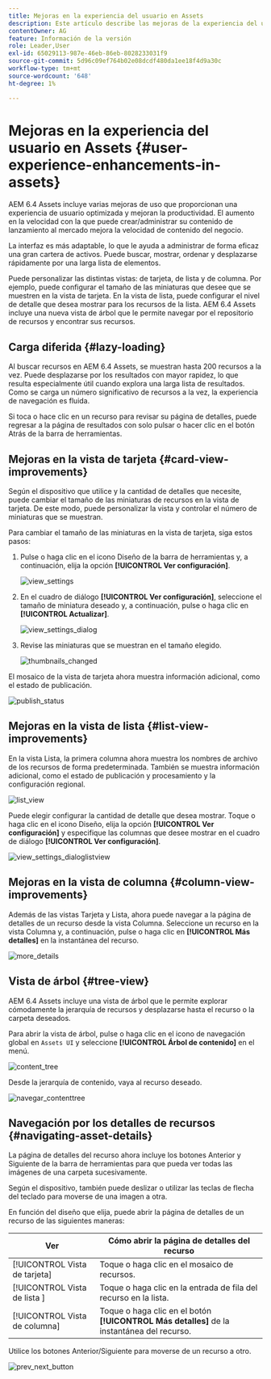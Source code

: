 ```yaml
---
title: Mejoras en la experiencia del usuario en Assets
description: Este artículo describe las mejoras de la experiencia del usuario en AEM 6.4 Assets.
contentOwner: AG
feature: Información de la versión
role: Leader,User
exl-id: 65029113-987e-46eb-86eb-8028233031f9
source-git-commit: 5d96c09ef764b02e08dcdf480da1ee18f4d9a30c
workflow-type: tm+mt
source-wordcount: '648'
ht-degree: 1%

---
```


# Mejoras en la experiencia del usuario en Assets {#user-experience-enhancements-in-assets}

AEM 6.4 Assets incluye varias mejoras de uso que proporcionan una experiencia de usuario optimizada y mejoran la productividad. El aumento en la velocidad con la que puede crear/administrar su contenido de lanzamiento al mercado mejora la velocidad de contenido del negocio.

La interfaz es más adaptable, lo que le ayuda a administrar de forma eficaz una gran cartera de activos. Puede buscar, mostrar, ordenar y desplazarse rápidamente por una larga lista de elementos.

Puede personalizar las distintas vistas: de tarjeta, de lista y de columna. Por ejemplo, puede configurar el tamaño de las miniaturas que desee que se muestren en la vista de tarjeta. En la vista de lista, puede configurar el nivel de detalle que desea mostrar para los recursos de la lista. AEM 6.4 Assets incluye una nueva vista de árbol que le permite navegar por el repositorio de recursos y encontrar sus recursos.

## Carga diferida {#lazy-loading}

Al buscar recursos en AEM 6.4 Assets, se muestran hasta 200 recursos a la vez. Puede desplazarse por los resultados con mayor rapidez, lo que resulta especialmente útil cuando explora una larga lista de resultados. Como se carga un número significativo de recursos a la vez, la experiencia de navegación es fluida.

Si toca o hace clic en un recurso para revisar su página de detalles, puede regresar a la página de resultados con solo pulsar o hacer clic en el botón Atrás de la barra de herramientas.

## Mejoras en la vista de tarjeta {#card-view-improvements}

Según el dispositivo que utilice y la cantidad de detalles que necesite, puede cambiar el tamaño de las miniaturas de recursos en la vista de tarjeta. De este modo, puede personalizar la vista y controlar el número de miniaturas que se muestran.

Para cambiar el tamaño de las miniaturas en la vista de tarjeta, siga estos pasos:

1. Pulse o haga clic en el icono Diseño de la barra de herramientas y, a continuación, elija la opción **[!UICONTROL Ver configuración]**.

   ![view_settings](assets/view_settings.png)

1. En el cuadro de diálogo **[!UICONTROL Ver configuración]**, seleccione el tamaño de miniatura deseado y, a continuación, pulse o haga clic en **[!UICONTROL Actualizar]**.

   ![view_settings_dialog](assets/view_settings_dialog.png)

1. Revise las miniaturas que se muestran en el tamaño elegido.

   ![thumbnails_changed](assets/thumbnails_changed.png)

El mosaico de la vista de tarjeta ahora muestra información adicional, como el estado de publicación.

![publish_status](assets/publish_status.png)

## Mejoras en la vista de lista {#list-view-improvements}

En la vista Lista, la primera columna ahora muestra los nombres de archivo de los recursos de forma predeterminada. También se muestra información adicional, como el estado de publicación y procesamiento y la configuración regional.

![list_view](assets/list_view.png)

Puede elegir configurar la cantidad de detalle que desea mostrar. Toque o haga clic en el icono Diseño, elija la opción **[!UICONTROL Ver configuración]** y especifique las columnas que desee mostrar en el cuadro de diálogo **[!UICONTROL Ver configuración]**.

![view_settings_dialoglistview](assets/view_settings_dialoglistview.png)

## Mejoras en la vista de columna {#column-view-improvements}

Además de las vistas Tarjeta y Lista, ahora puede navegar a la página de detalles de un recurso desde la vista Columna. Seleccione un recurso en la vista Columna y, a continuación, pulse o haga clic en **[!UICONTROL Más detalles]** en la instantánea del recurso.

![more_details](assets/more_details.png)

## Vista de árbol {#tree-view}

AEM 6.4 Assets incluye una vista de árbol que le permite explorar cómodamente la jerarquía de recursos y desplazarse hasta el recurso o la carpeta deseados.

Para abrir la vista de árbol, pulse o haga clic en el icono de navegación global en `Assets UI` y seleccione **[!UICONTROL Árbol de contenido]** en el menú.

![content_tree](assets/content_tree.png)

Desde la jerarquía de contenido, vaya al recurso deseado.

![navegar_contenttree](assets/navigate_contenttree.png)

## Navegación por los detalles de recursos {#navigating-asset-details}

La página de detalles del recurso ahora incluye los botones Anterior y Siguiente de la barra de herramientas para que pueda ver todas las imágenes de una carpeta sucesivamente.

Según el dispositivo, también puede deslizar o utilizar las teclas de flecha del teclado para moverse de una imagen a otra.

En función del diseño que elija, puede abrir la página de detalles de un recurso de las siguientes maneras:

| **Ver** | **Cómo abrir la página de detalles del recurso** |
|---|---|
| [!UICONTROL Vista de tarjeta] | Toque o haga clic en el mosaico de recursos. |
| [!UICONTROL Vista de lista  ] | Toque o haga clic en la entrada de fila del recurso en la lista. |
| [!UICONTROL Vista de columna] | Toque o haga clic en el botón **[!UICONTROL Más detalles]** de la instantánea del recurso. |

Utilice los botones Anterior/Siguiente para moverse de un recurso a otro.

![prev_next_button](assets/prev_next_buttons.png)
